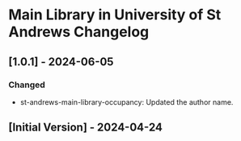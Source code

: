# Main Library in University of St Andrews Changelog

## [1.0.1] - 2024-06-05
### Changed
- st-andrews-main-library-occupancy: Updated the author name.

## [Initial Version] - 2024-04-24
